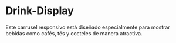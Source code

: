 # Drink-Display
Este carrusel responsivo está diseñado especialmente para mostrar bebidas como cafés, tés y cocteles de manera atractiva.
